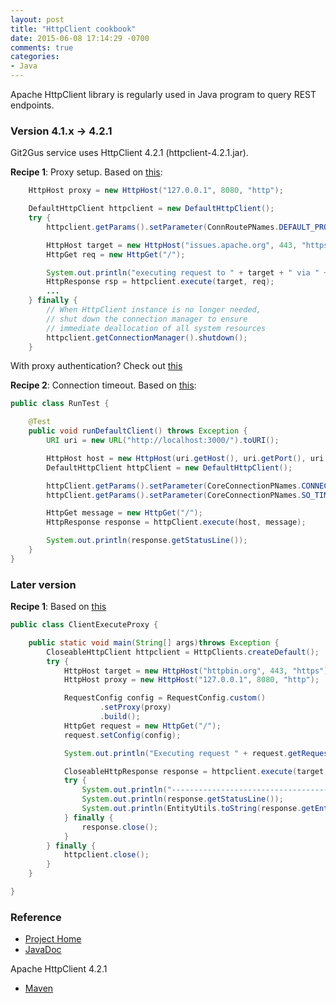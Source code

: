 ```yaml
---
layout: post
title: "HttpClient cookbook"
date: 2015-06-08 17:14:29 -0700
comments: true
categories: 
- Java
---
```


Apache HttpClient library is regularly used in Java program to query REST endpoints.

<!--more-->

### Version 4.1.x -> 4.2.1

Git2Gus service uses HttpClient 4.2.1 (httpclient-4.2.1.jar).

**Recipe 1**: Proxy setup. Based on [this](https://stackoverflow.com/questions/9811828/common-httpclient-and-proxy):

``` java Setting up proxy
    HttpHost proxy = new HttpHost("127.0.0.1", 8080, "http");

    DefaultHttpClient httpclient = new DefaultHttpClient();
    try {
        httpclient.getParams().setParameter(ConnRoutePNames.DEFAULT_PROXY, proxy);

        HttpHost target = new HttpHost("issues.apache.org", 443, "https");
        HttpGet req = new HttpGet("/");

        System.out.println("executing request to " + target + " via " + proxy);
        HttpResponse rsp = httpclient.execute(target, req);
        ...
    } finally {
        // When HttpClient instance is no longer needed,
        // shut down the connection manager to ensure
        // immediate deallocation of all system resources
        httpclient.getConnectionManager().shutdown();
    }
```

With proxy authentication? Check out [this](https://stackoverflow.com/questions/13288038/httpclient-4-2-2-and-proxy-with-username-password)

**Recipe 2**: Connection timeout. Based on [this](https://gist.github.com/tychobrailleur/9fbf521727539b403c90):

``` java Conneciton timeout
public class RunTest {

    @Test
    public void runDefaultClient() throws Exception {
        URI uri = new URL("http://localhost:3000/").toURI();

        HttpHost host = new HttpHost(uri.getHost(), uri.getPort(), uri.getScheme());
        DefaultHttpClient httpClient = new DefaultHttpClient();

        httpClient.getParams().setParameter(CoreConnectionPNames.CONNECTION_TIMEOUT, 2000);
        httpClient.getParams().setParameter(CoreConnectionPNames.SO_TIMEOUT, 10000);

        HttpGet message = new HttpGet("/");
        HttpResponse response = httpClient.execute(host, message);

        System.out.println(response.getStatusLine());
    }
}
```

### Later version

**Recipe 1**: Based on [this](http://hc.apache.org/httpcomponents-client-ga/httpclient/examples/org/apache/http/examples/client/ClientExecuteProxy.java)

``` java Setting up proxy
public class ClientExecuteProxy {

    public static void main(String[] args)throws Exception {
        CloseableHttpClient httpclient = HttpClients.createDefault();
        try {
            HttpHost target = new HttpHost("httpbin.org", 443, "https");
            HttpHost proxy = new HttpHost("127.0.0.1", 8080, "http");

            RequestConfig config = RequestConfig.custom()
                    .setProxy(proxy)
                    .build();
            HttpGet request = new HttpGet("/");
            request.setConfig(config);

            System.out.println("Executing request " + request.getRequestLine() + " to " + target + " via " + proxy);

            CloseableHttpResponse response = httpclient.execute(target, request);
            try {
                System.out.println("----------------------------------------");
                System.out.println(response.getStatusLine());
                System.out.println(EntityUtils.toString(response.getEntity()));
            } finally {
                response.close();
            }
        } finally {
            httpclient.close();
        }
    }

}
```

### Reference

* [Project Home](https://hc.apache.org/index.html)
* [JavaDoc](https://hc.apache.org/httpcomponents-client-ga/httpclient/apidocs/index.html)

Apache HttpClient 4.2.1

* [Maven](https://mvnrepository.com/artifact/org.apache.httpcomponents/httpclient/4.2.1)
